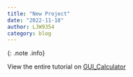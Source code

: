 ```yaml
---
title: "New Project"
date: "2022-11-18"
author: LJW9354
category: blog 
---
```


{: .note .info}


View the entire tutorial on [GUI_Calculator](https://github.com/LJW9354/GUI-Calculator)
